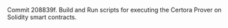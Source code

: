 Commit 208839f.                    Build and Run scripts for executing the Certora Prover on Solidity smart contracts.